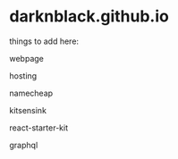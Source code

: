 # darknblack.github.io
things to add here:

webpage

hosting

namecheap

kitsensink

react-starter-kit

graphql
